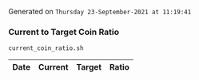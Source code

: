 Generated on `Thursday 23-September-2021 at 11:19:41`

### Current to Target Coin Ratio
`current_coin_ratio.sh`

Date|Current|Target|Ratio
---|---|---|---
